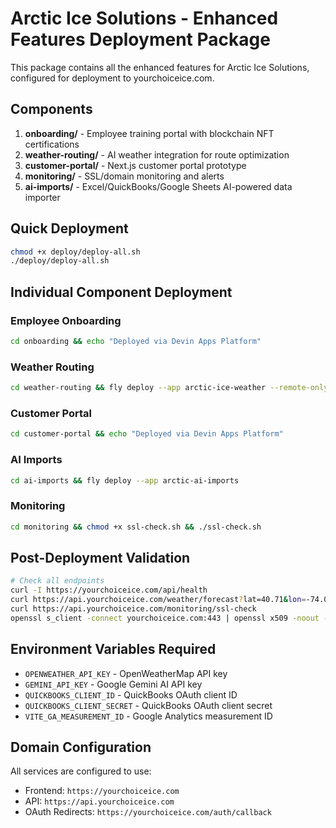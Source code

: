 # Arctic Ice Solutions - Enhanced Features Deployment Package

This package contains all the enhanced features for Arctic Ice Solutions, configured for deployment to yourchoiceice.com.

## Components

1. **onboarding/** - Employee training portal with blockchain NFT certifications
2. **weather-routing/** - AI weather integration for route optimization  
3. **customer-portal/** - Next.js customer portal prototype
4. **monitoring/** - SSL/domain monitoring and alerts
5. **ai-imports/** - Excel/QuickBooks/Google Sheets AI-powered data importer

## Quick Deployment

```bash
chmod +x deploy/deploy-all.sh
./deploy/deploy-all.sh
```

## Individual Component Deployment

### Employee Onboarding
```bash
cd onboarding && echo "Deployed via Devin Apps Platform"
```

### Weather Routing
```bash
cd weather-routing && fly deploy --app arctic-ice-weather --remote-only
```

### Customer Portal
```bash
cd customer-portal && echo "Deployed via Devin Apps Platform"
```

### AI Imports
```bash
cd ai-imports && fly deploy --app arctic-ai-imports
```

### Monitoring
```bash
cd monitoring && chmod +x ssl-check.sh && ./ssl-check.sh
```

## Post-Deployment Validation

```bash
# Check all endpoints
curl -I https://yourchoiceice.com/api/health
curl https://api.yourchoiceice.com/weather/forecast?lat=40.71&lon=-74.01
curl https://api.yourchoiceice.com/monitoring/ssl-check
openssl s_client -connect yourchoiceice.com:443 | openssl x509 -noout -dates
```

## Environment Variables Required

- `OPENWEATHER_API_KEY` - OpenWeatherMap API key
- `GEMINI_API_KEY` - Google Gemini AI API key  
- `QUICKBOOKS_CLIENT_ID` - QuickBooks OAuth client ID
- `QUICKBOOKS_CLIENT_SECRET` - QuickBooks OAuth client secret
- `VITE_GA_MEASUREMENT_ID` - Google Analytics measurement ID

## Domain Configuration

All services are configured to use:
- Frontend: `https://yourchoiceice.com`
- API: `https://api.yourchoiceice.com`
- OAuth Redirects: `https://yourchoiceice.com/auth/callback`

